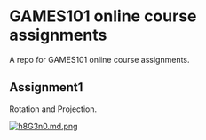 # GAMES101 online course assignments

A repo for GAMES101 online course assignments.

## Assignment1

Rotation and Projection.

[![h8G3n0.md.png](https://z3.ax1x.com/2021/08/29/h8G3n0.md.png)](https://imgtu.com/i/h8G3n0)

